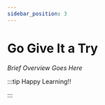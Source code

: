```yaml
---
sidebar_position: 3
---
```


# Go Give It a Try

_Brief Overview Goes Here_

:::tip Happy Learning!!

<QuestButton text="Go To Quest" link="https://app.stackup.dev/quest_page/go-give-it-a-try"/>

:::
